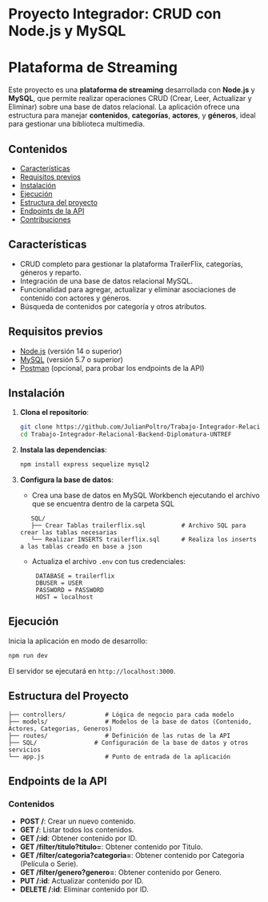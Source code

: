 # Proyecto Integrador: CRUD con Node.js y MySQL

# Plataforma de Streaming

Este proyecto es una **plataforma de streaming** desarrollada con **Node.js** y **MySQL**, que permite realizar operaciones CRUD (Crear, Leer, Actualizar y Eliminar) sobre una base de datos relacional. La aplicación ofrece una estructura para manejar **contenidos**, **categorías**, **actores**, y **géneros**, ideal para gestionar una biblioteca multimedia.

## Contenidos

- [Características](#características)
- [Requisitos previos](#requisitos-previos)
- [Instalación](#instalación)
- [Ejecución](#ejecución)
- [Estructura del proyecto](#estructura-del-proyecto)
- [Endpoints de la API](#endpoints-de-la-api)
- [Contribuciones](#contribuciones)

## Características

- CRUD completo para gestionar la plataforma TrailerFlix, categorías, géneros y reparto.
- Integración de una base de datos relacional MySQL.
- Funcionalidad para agregar, actualizar y eliminar asociaciones de contenido con actores y géneros.
- Búsqueda de contenidos por categoría y otros atributos.

## Requisitos previos

- [Node.js](https://nodejs.org/) (versión 14 o superior)
- [MySQL](https://www.mysql.com/) (versión 5.7 o superior)
- [Postman](https://www.postman.com/) (opcional, para probar los endpoints de la API)

## Instalación

1. **Clona el repositorio**:

   ```bash
   git clone https://github.com/JulianPoltro/Trabajo-Integrador-Relacional-Backend-Diplomatura-UNTREF.git
   cd Trabajo-Integrador-Relacional-Backend-Diplomatura-UNTREF
   ```

2. **Instala las dependencias**:

   ```bash
   npm install express sequelize mysql2
   ```

3. **Configura la base de datos**:

   - Crea una base de datos en MySQL Workbench ejecutando el archivo que se encuentra dentro de la carpeta SQL

   ```plaintext
      SQL/
      ├── Crear Tablas trailerflix.sql          # Archivo SQL para crear las tablas necesarias
      └── Realizar INSERTS trailerflix.sql      # Realiza los inserts a las tablas creado en base a json
   ```

   - Actualiza el archivo `.env` con tus credenciales:
     ```
      DATABASE = trailerflix
      DBUSER = USER
      PASSWORD = PASSWORD
      HOST = localhost
     ```

## Ejecución

Inicia la aplicación en modo de desarrollo:

```bash
npm run dev
```

El servidor se ejecutará en `http://localhost:3000`.

## Estructura del Proyecto

```plaintext
├── controllers/           # Lógica de negocio para cada modelo
├── models/                # Modelos de la base de datos (Contenido, Actores, Categorias, Generos)
├── routes/                # Definición de las rutas de la API
├── SQL/                # Configuración de la base de datos y otros servicios
└── app.js                 # Punto de entrada de la aplicación
```

## Endpoints de la API

### Contenidos

- **POST /**: Crear un nuevo contenido.
- **GET /**: Listar todos los contenidos.
- **GET /:id**: Obtener contenido por ID.
- **GET /filter/titulo?titulo=**: Obtener contenido por Titulo.
- **GET /filter/categoria?categoria=**: Obtener contenido por Categoria (Película o Serie).
- **GET /filter/genero?genero=**: Obtener contenido por Genero.
- **PUT /:id**: Actualizar contenido por ID.
- **DELETE /:id**: Eliminar contenido por ID.
